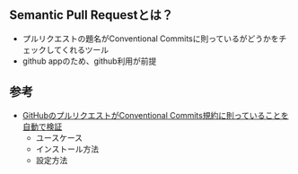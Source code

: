 ## Semantic Pull Requestとは？

- プルリクエストの題名がConventional Commitsに則っているがどうかをチェックしてくれるツール
- github appのため、github利用が前提

## 参考

- [GitHubのプルリクエストがConventional Commits規約に則っていることを自動で検証](https://vlike-vlife.netlify.app/posts/github_actions_linter_pr_title)
    - ユースケース
    - インストール方法
    - 設定方法